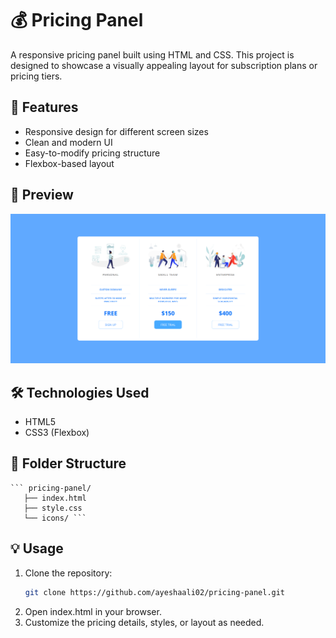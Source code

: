 # 💰 Pricing Panel

A responsive pricing panel built using HTML and CSS. This project is designed to showcase a visually appealing layout for subscription plans or pricing tiers.

## 🚀 Features

- Responsive design for different screen sizes
- Clean and modern UI
- Easy-to-modify pricing structure
- Flexbox-based layout

## 📸 Preview

![Pricing Panel Screenshot](icons/screenshot.png) <!-- Replace with your actual image path if you upload one -->

## 🛠️ Technologies Used

- HTML5
- CSS3 (Flexbox)

## 📁 Folder Structure

<pre><code>``` pricing-panel/ 
   ├── index.html 
   ├── style.css 
   └── icons/ ``` </code></pre>

## 💡 Usage

1. Clone the repository:
   ```bash
   git clone https://github.com/ayeshaali02/pricing-panel.git
2. Open index.html in your browser.
3. Customize the pricing details, styles, or layout as needed.
